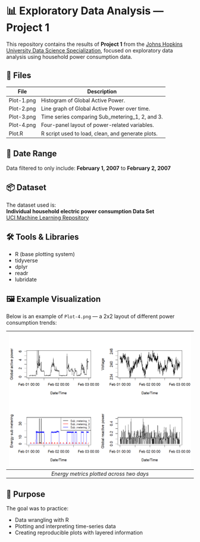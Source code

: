 # 📊 Exploratory Data Analysis — Project 1

This repository contains the results of **Project 1** from the [Johns Hopkins University Data Science Specialization](https://www.coursera.org/specializations/jhu-data-science),
focused on exploratory data analysis using household power consumption data.

## 📁 Files

| File | Description |
|-------------|--------------------------------------------------|
| Plot-1.png | Histogram of Global Active Power. |
| Plot-2.png | Line graph of Global Active Power over time. |
| Plot-3.png | Time series comparing Sub_metering_1, 2, and 3. |
| Plot-4.png | Four-panel layout of power-related variables. |
| Plot.R | R script used to load, clean, and generate plots. |

## 📅 Date Range

Data filtered to only include:
**February 1, 2007** to **February 2, 2007**

## 📦 Dataset

The dataset used is:  
**Individual household electric power consumption Data Set**  
[UCI Machine Learning Repository](https://archive.ics.uci.edu/ml/datasets/Individual+household+electric+power+consumption)

## 🛠️ Tools & Libraries

- R (base plotting system)
- tidyverse
- dplyr
- readr
- lubridate

## 🖼️ Example Visualization

Below is an example of `Plot-4.png` — a 2x2 layout of different power consumption trends:

| ![Plot 4](Plot-4.png) |
|:--:|
| *Energy metrics plotted across two days* |

## 🚀 Purpose

The goal was to practice:
- Data wrangling with R
- Plotting and interpreting time-series data
- Creating reproducible plots with layered information
